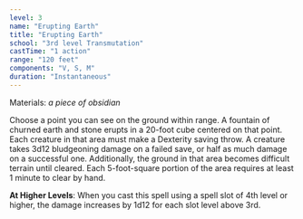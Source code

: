 ```yaml
---
level: 3
name: "Erupting Earth"
title: "Erupting Earth"
school: "3rd level Transmutation"
castTime: "1 action"
range: "120 feet"
components: "V, S, M"
duration: "Instantaneous"
---
```


Materials: *a piece of obsidian*

Choose a point you can see on the ground within range. A fountain of churned earth and stone erupts in a 20-foot cube centered on that point. Each creature in that area must make a Dexterity saving throw. A creature takes 3d12 bludgeoning damage on a failed save, or half as much damage on a successful one. Additionally, the ground in that area becomes difficult terrain until cleared. Each 5-foot-square portion of the area requires at least 1 minute to clear by hand.

**At Higher Levels**: When you cast this spell using a spell slot of 4th level or higher, the damage increases by 1d12 for each slot level above 3rd.
